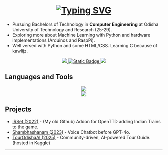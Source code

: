 <h1 align="center">
  <a href="https://git.io/typing-svg"><img src="https://readme-typing-svg.herokuapp.com?font=Consolas&size=30&pause=5000&color=FFFFFF&center=true&vCenter=true&width=435&lines=I'm+Devashrit+Sarangi!" alt="Typing SVG" /></a>
</h1>

- Pursuing Bachelors of Technology in **Computer Engineering** at Odisha University of Technology and Research (25-29).
- Exploring more about Machine Learning with Python and hardware implementations (Arduinos and RaspPi).
- Well versed with Python and some HTML/CSS. Learning C because of kawlijz.

<div align="center">
  <a href="mailto:sarangidevashrit@gmail.com">
    <img src="https://img.shields.io/badge/Gmail-333333?style=for-the-badge&logo=gmail&logoColor=red" />
  </a>
  
  <a href="https://github.com/WoozyDragon4018">
    <img alt="Static Badge" src="https://img.shields.io/badge/My%20Old%20Github%20-My%20Old%20Github%20?style=for-the-badge&logo=github&logoColor=white">
  </a>
  
  <a href="https://www.linkedin.com/in/devashrit-sarangi-676268389/" target="_blank">
    <img src="https://img.shields.io/badge/LinkedIn-0077B5?style=for-the-badge&logo=linkedin&logoColor=white" target="_blank" />
  </a>
</div>

## Languages and Tools

<p align="center">
  <img src="https://skillicons.dev/icons?i=python,c,html,css,mysql,mongodb,qt" />
  <br>
  <img src="https://skillicons.dev/icons?i=windows,vscode,tensorflow" />
</p>

## Projects

- [IRSet (2022)](https://github.com/WoozyDragon4018/IRSet) - (My old Github) Addon for OpenTTD adding Indian Trains to the game.
- [Shambhashanam (2023)](https://github.com/devashritsarangi/Shambhashanam/) - Voice Chatbot before GPT-4o.
- [TourOdishaAI (2025)](https://www.kaggle.com/code/devashritsarangi/tourodishaai) - Community-driven, AI-powered Tour Guide. (hosted in Kaggle)

---
